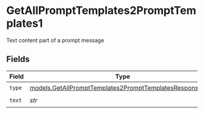 # GetAllPromptTemplates2PromptTemplates1

Text content part of a prompt message


## Fields

| Field                                                                                                                      | Type                                                                                                                       | Required                                                                                                                   | Description                                                                                                                |
| -------------------------------------------------------------------------------------------------------------------------- | -------------------------------------------------------------------------------------------------------------------------- | -------------------------------------------------------------------------------------------------------------------------- | -------------------------------------------------------------------------------------------------------------------------- |
| `type`                                                                                                                     | [models.GetAllPromptTemplates2PromptTemplatesResponseType](../models/getallprompttemplates2prompttemplatesresponsetype.md) | :heavy_check_mark:                                                                                                         | N/A                                                                                                                        |
| `text`                                                                                                                     | *str*                                                                                                                      | :heavy_check_mark:                                                                                                         | N/A                                                                                                                        |